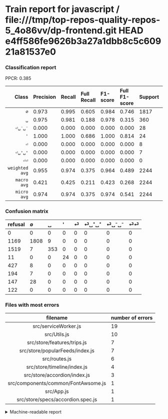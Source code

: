# Train report for javascript / file:///tmp/top-repos-quality-repos-5_4o86vv/dp-frontend.git HEAD e4ff586fe9626b3a27a1dbb8c5c60921a81537e0

### Classification report

PPCR: 0.385

| Class | Precision | Recall | Full Recall | F1-score | Full F1-score | Support | Full Support | PPCR |
|------:|:----------|:-------|:------------|:---------|:---------|:--------|:-------------|:-----|
| `∅` | 0.973| 0.995| 0.605| 0.984| 0.746| 1817| 2986| 0.609 |
| `␣` | 0.975| 0.981| 0.188| 0.978| 0.315| 360| 1879| 0.192 |
| `⏎␣⁻␣⁻` | 0.000| 0.000| 0.000| 0.000| 0.000| 28| 175| 0.160 |
| `'` | 1.000| 1.000| 0.686| 1.000| 0.814| 24| 35| 0.686 |
| `⏎` | 0.000| 0.000| 0.000| 0.000| 0.000| 8| 435| 0.018 |
| `⏎␣⁺␣⁺` | 0.000| 0.000| 0.000| 0.000| 0.000| 7| 201| 0.035 |
| `⏎⏎` | 0.000| 0.000| 0.000| 0.000| 0.000| 0| 122| 0.000 |
| `weighted avg` | 0.955| 0.974| 0.375| 0.964| 0.489| 2244| 5833| 0.385 |
| `macro avg` | 0.421| 0.425| 0.211| 0.423| 0.268| 2244| 5833| 0.385 |
| `micro avg` | 0.974| 0.974| 0.375| 0.974| 0.541| 2244| 5833| 0.385 |

### Confusion matrix

|refusal|  ∅| ␣| '| ⏎| ⏎␣⁺␣⁺| ⏎␣⁻␣⁻| ⏎⏎| 
|:---|:---|:---|:---|:---|:---|:---|:---|
|0 |0 |0 |0 |0 |0 |0 |0 |
|1169 |1808 |9 |0 |0 |0 |0 |0 |
|1519 |7 |353 |0 |0 |0 |0 |0 |
|11 |0 |0 |24 |0 |0 |0 |0 |
|427 |8 |0 |0 |0 |0 |0 |0 |
|194 |7 |0 |0 |0 |0 |0 |0 |
|147 |28 |0 |0 |0 |0 |0 |0 |
|122 |0 |0 |0 |0 |0 |0 |0 |

### Files with most errors

| filename | number of errors|
|:----:|:-----|
| src/serviceWorker.js | 19 |
| src/Utils.js | 10 |
| src/store/features/trips.js | 7 |
| src/store/popularFeeds/index.js | 7 |
| src/routes.js | 6 |
| src/store/timeline/index.js | 4 |
| src/store/accordion/index.js | 3 |
| src/components/common/FontAwsome.js | 1 |
| src/App.js | 1 |
| src/store/specs/accordion.spec.js | 1 |

<details>
    <summary>Machine-readable report</summary>
```json
{
  "cl_report": {"\u0027": {"f1-score": 1.0, "precision": 1.0, "recall": 1.0, "support": 24}, "macro avg": {"f1-score": 0.4231121304873354, "precision": 0.42117535213241997, "recall": 0.4250860479946886, "support": 2244}, "micro avg": {"f1-score": 0.9737076648841355, "precision": 0.9737076648841355, "recall": 0.9737076648841355, "support": 2244}, "weighted avg": {"f1-score": 0.9642830999603736, "precision": 0.9550592962024629, "recall": 0.9737076648841355, "support": 2244}, "\u2205": {"f1-score": 0.9839455782312926, "precision": 0.9730893433799784, "recall": 0.9950467804072647, "support": 1817}, "\u23ce": {"f1-score": 0.0, "precision": 0.0, "recall": 0.0, "support": 8}, "\u23ce\u23ce": {"f1-score": 0.0, "precision": 0.0, "recall": 0.0, "support": 0}, "\u23ce\u2423\u207a\u2423\u207a": {"f1-score": 0.0, "precision": 0.0, "recall": 0.0, "support": 7}, "\u23ce\u2423\u207b\u2423\u207b": {"f1-score": 0.0, "precision": 0.0, "recall": 0.0, "support": 28}, "\u2423": {"f1-score": 0.9778393351800554, "precision": 0.9751381215469613, "recall": 0.9805555555555555, "support": 360}},
  "cl_report_full": {"\u0027": {"f1-score": 0.8135593220338984, "precision": 1.0, "recall": 0.6857142857142857, "support": 35}, "macro avg": {"f1-score": 0.26786967932079947, "precision": 0.42117535213241997, "recall": 0.2112960670302469, "support": 5833}, "micro avg": {"f1-score": 0.5410424662622261, "precision": 0.9737076648841355, "recall": 0.3745928338762215, "support": 5833}, "weighted avg": {"f1-score": 0.4885053128560791, "precision": 0.8182632109925178, "recall": 0.3745928338762215, "support": 5833}, "\u2205": {"f1-score": 0.7464905037159372, "precision": 0.9730893433799784, "recall": 0.6054922973878097, "support": 2986}, "\u23ce": {"f1-score": 0.0, "precision": 0.0, "recall": 0.0, "support": 435}, "\u23ce\u23ce": {"f1-score": 0.0, "precision": 0.0, "recall": 0.0, "support": 122}, "\u23ce\u2423\u207a\u2423\u207a": {"f1-score": 0.0, "precision": 0.0, "recall": 0.0, "support": 201}, "\u23ce\u2423\u207b\u2423\u207b": {"f1-score": 0.0, "precision": 0.0, "recall": 0.0, "support": 175}, "\u2423": {"f1-score": 0.3150379294957608, "precision": 0.9751381215469613, "recall": 0.18786588610963278, "support": 1879}},
  "ppcr": 0.384707697582719
}
```
</details>
